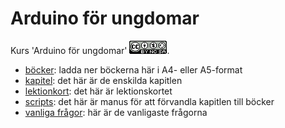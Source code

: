 # Arduino för ungdomar

Kurs 'Arduino för ungdomar' ![CC-BY-NC-SA](CC-BY-NC-SA.png).

- [böcker](boecker/README.md): ladda ner böckerna här i A4- eller A5-format
- [kapitel](kapitel/README.md): det här är de enskilda kapitlen
- [lektionkort](kapitel/lektionskort/README.md): det här är lektionskortet
- [scripts](scripts/README.md): det här är manus för att förvandla kapitlen till böcker
- [vanliga frågor](faq.md): här är de vanligaste frågorna
